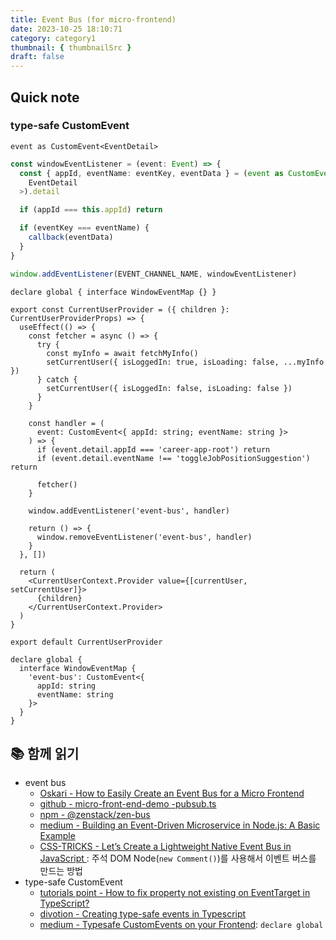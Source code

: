```yaml
---
title: Event Bus (for micro-frontend)
date: 2023-10-25 18:10:71
category: category1
thumbnail: { thumbnailSrc }
draft: false
---
```


## Quick note

### type-safe CustomEvent

`event as CustomEvent<EventDetail>`

```ts
const windowEventListener = (event: Event) => {
  const { appId, eventName: eventKey, eventData } = (event as CustomEvent<
    EventDetail
  >).detail

  if (appId === this.appId) return

  if (eventKey === eventName) {
    callback(eventData)
  }
}

window.addEventListener(EVENT_CHANNEL_NAME, windowEventListener)
```

`declare global { interface WindowEventMap {} }`

```tsx
export const CurrentUserProvider = ({ children }: CurrentUserProviderProps) => {
  useEffect(() => {
    const fetcher = async () => {
      try {
        const myInfo = await fetchMyInfo()
        setCurrentUser({ isLoggedIn: true, isLoading: false, ...myInfo })
      } catch {
        setCurrentUser({ isLoggedIn: false, isLoading: false })
      }
    }

    const handler = (
      event: CustomEvent<{ appId: string; eventName: string }>
    ) => {
      if (event.detail.appId === 'career-app-root') return
      if (event.detail.eventName !== 'toggleJobPositionSuggestion') return

      fetcher()
    }

    window.addEventListener('event-bus', handler)

    return () => {
      window.removeEventListener('event-bus', handler)
    }
  }, [])

  return (
    <CurrentUserContext.Provider value={[currentUser, setCurrentUser]}>
      {children}
    </CurrentUserContext.Provider>
  )
}

export default CurrentUserProvider

declare global {
  interface WindowEventMap {
    'event-bus': CustomEvent<{
      appId: string
      eventName: string
    }>
  }
}
```

## 📚 함께 읽기

- event bus
  - [Oskari - How to Easily Create an Event Bus for a Micro Frontend](https://oskari.io/blog/event-bus-micro-frontend)
  - [github - micro-front-end-demo -pubsub.ts](https://github.com/rautio/micro-frontend-demo/blob/main/main/src/services/pubsub.ts)
  - [npm - @zenstack/zen-bus](https://npm.io/package/@zenstack/zen-bus)
  - [medium - Building an Event-Driven Microservice in Node.js: A Basic Example](https://medium.com/@nathanbyers13/building-an-event-driven-microservice-in-node-js-a-basic-example-c2c31d9f137c)
  - [CSS-TRICKS - Let’s Create a Lightweight Native Event Bus in JavaScript ](https://css-tricks.com/lets-create-a-lightweight-native-event-bus-in-javascript/): 주석 DOM Node(`new Comment()`)를 사용해서 이벤트 버스를 만드는 방법
- type-safe CustomEvent
  - [tutorials point - How to fix property not existing on EventTarget in TypeScript?](https://www.tutorialspoint.com/how-to-fix-property-not-existing-on-eventtarget-in-typescript)
  - [divotion - Creating type-safe events in Typescript](https://www.divotion.com/blog/creating-type-safe-events)
  - [medium - Typesafe CustomEvents on your Frontend](https://medium.com/scout24-engineering/typesafe-customevents-on-your-frontend-b3265aff6cf0): `declare global`

